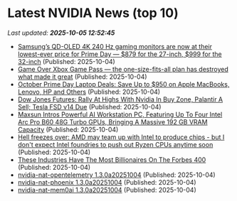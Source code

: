# Latest NVIDIA News (top 10)
_Last updated: **2025-10-05 12:52:45**_

- [Samsung’s QD-OLED 4K 240 Hz gaming monitors are now at their lowest-ever price for Prime Day — $879 for the 27-inch, $999 for the 32-inch](https://www.tomshardware.com/monitors/gaming-monitors/samsungs-qd-oled-4k-240-hz-gaming-monitors-are-now-at-their-lowest-ever-price-for-prime-day-usd879-for-the-27-inch-usd999-for-the-32-inch) (Published: 2025-10-04)
- [Game Over Xbox Game Pass — the one-size-fits-all plan has destroyed what made it great](https://www.windowscentral.com/gaming/game-over-xbox-game-pass-the-one-size-fits-all-plan-has-destroyed-what-made-it-great) (Published: 2025-10-04)
- [October Prime Day Laptop Deals: Save Up to $950 on Apple MacBooks, Lenovo, HP and Others](https://www.cnet.com/deals/best-prime-day-laptop-deals-2025-10-04/) (Published: 2025-10-04)
- [Dow Jones Futures: Rally At Highs With Nvidia In Buy Zone, Palantir A Sell; Tesla FSD v14 Due](https://biztoc.com/x/7a37ccf2aea31561) (Published: 2025-10-04)
- [Maxsun Intros Powerful AI Workstation PC, Featuring Up To Four Intel Arc Pro B60 48G Turbo GPUs, Bringing A Massive 192 GB VRAM Capacity](https://wccftech.com/maxsun-intros-powerful-ai-workstation-pc-featuring-up-to-four-intel-arc-pro-b60-48g-turbo-gpus/) (Published: 2025-10-04)
- [Hell freezes over: AMD may team up with Intel to produce chips - but I don't expect Intel foundries to push out Ryzen CPUs anytime soon](https://www.techradar.com/pro/hell-freezes-over-amd-may-team-up-with-intel-to-produce-chips-but-i-dont-expect-intel-foundries-to-push-out-ryzen-cpus-anytime-soon) (Published: 2025-10-04)
- [These Industries Have The Most Billionaires On The Forbes 400](https://www.forbes.com/sites/emilygarcia/2025/10/04/these-industries-have-the-most-billionaires-on-the-forbes-400/) (Published: 2025-10-04)
- [nvidia-nat-opentelemetry 1.3.0a20251004](https://pypi.org/project/nvidia-nat-opentelemetry/1.3.0a20251004/) (Published: 2025-10-04)
- [nvidia-nat-phoenix 1.3.0a20251004](https://pypi.org/project/nvidia-nat-phoenix/1.3.0a20251004/) (Published: 2025-10-04)
- [nvidia-nat-mem0ai 1.3.0a20251004](https://pypi.org/project/nvidia-nat-mem0ai/1.3.0a20251004/) (Published: 2025-10-04)

